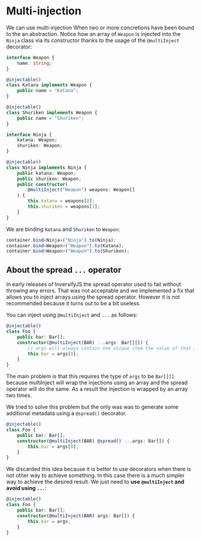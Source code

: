 # Multi-injection

We can use multi-injection When two or more concretions have been bound to the an abstraction.
Notice how an array of `Weapon` is injected into the `Ninja` class via its constructor thanks to the usage of the `@multiInject` decorator:

```ts
interface Weapon {
    name: string;
}

@injectable()
class Katana implements Weapon {
    public name = "Katana";
}

@injectable()
class Shuriken implements Weapon {
    public name = "Shuriken";
}

interface Ninja {
    katana: Weapon;
    shuriken: Weapon;
}

@injectable()
class Ninja implements Ninja {
    public katana: Weapon;
    public shuriken: Weapon;
    public constructor(
	    @multiInject("Weapon") weapons: Weapon[]
    ) {
        this.katana = weapons[0];
        this.shuriken = weapons[1];
    }
}
```

We are binding `Katana` and `Shuriken` to `Weapon`:

```ts
container.bind<Ninja>("Ninja").to(Ninja);
container.bind<Weapon>("Weapon").to(Katana);
container.bind<Weapon>("Weapon").to(Shuriken);
```

## About the spread `...` operator

In early releases of InversifyJS the spread operator used to fail without throwing any errors.
That was not acceptable and we implemented a fix that allows you to inject arrays using the
spread operator. However it is not recommended because it turns out to be a bit useless.

You can inject using `@multiInject` and `...` as follows:

```ts
@injectable()
class Foo {
    public bar: Bar[];
    constructor(@multiInject(BAR) ...args: Bar[][]) {
        // args will always contain one unique item the value of that item is a Bar[] 
        this.bar = args[0];
    }
}
```

The main problem is that this requires the type of `args` to be `Bar[][]`
because multiInject will wrap the injections using an array and the spread
operator will do the same. As a result the injection is wrapped by an array
two times.

We tried to solve this problem but the only was was to generate some additional
metadata using a `@spread()` decorator.

```ts
@injectable()
class Foo {
    public bar: Bar[];
    constructor(@multiInject(BAR) @spread() ...args: Bar[]) {
        this.bar = args[0];
    }
}
```

We discarded this idea because it is better to use decorators when there is not
other way to achieve something. In this case there is a much simpler way to
achieve the desired result. We just need to **use `@multiInject` and avoid using `...`**:

```ts
@injectable()
class Foo {
    public bar: Bar[];
    constructor(@multiInject(BAR) args: Bar[]) {
        this.bar = args;
    }
}
```
